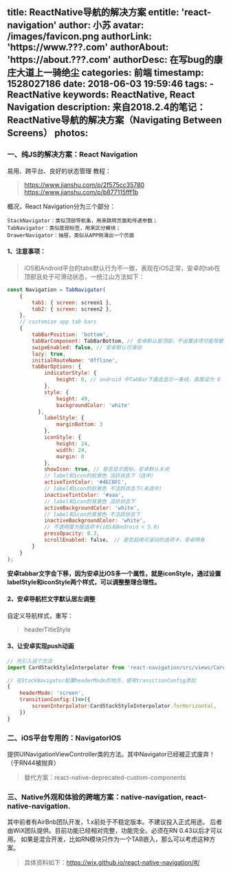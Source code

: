 title: ReactNative导航的解决方案
entitle: 'react-navigation'
author: 小苏
avatar: /images/favicon.png
authorLink: 'https://www.???.com'
authorAbout: 'https://about.???.com'
authorDesc: 在写bug的康庄大道上一骑绝尘
categories: 前端
timestamp: 1528027186
date: 2018-06-03 19:59:46
tags:
    - ReactNative
keywords: ReactNative, React Navigation
description: 来自2018.2.4的笔记：ReactNative导航的解决方案（Navigating Between Screens）
photos:
---

### 一、纯JS的解决方案：React Navigation

易用、跨平台、良好的状态管理
教程：

> https://www.jianshu.com/p/2f575cc35780
> https://www.jianshu.com/p/b877115fff1b

概况，React Navigation分为三个部分：
```
StackNavigator：类似顶部导航条，用来跳转页面和传递参数；
TabNavigator：类似底部标签，用来区分模块；
DrawerNavigator：抽屉，类似从APP侧滑出一个页面
```

#### 1、注意事项：

> iOS和Android平台的tabs默认行为不一致，表现在iOS正常，安卓的tab在顶部且处于可滑动状态，一统江山方法如下：

```javascript
const Navigation = TabNavigator(
    {
        tab1: { screen: screen1 },
        tab2: { screen: screen2 },
    },
    // customize app tab bars
    {
        tabBarPosition: 'bottom',
        tabBarComponent: TabBarBottom, // 安卓默认是顶部，不设置该项可能导致tabIcon位置错误
        swipeEnabled: false, // 安卓默认可滑动
        lazy: true,
        initialRouteName: 'Offline',
        tabBarOptions: {
            indicatorStyle: {
                height: 0, // android 中TabBar下面会显示一条线，高度设为 0 后就不显示线了
            },
            style: {
                height: 49,
                backgroundColor: 'white'
          },
            labelStyle: {
                marginBottom: 3
            },
            iconStyle: {
                height: 24,
                width: 24,
                margin: 0
            },
            showIcon: true, // 是否显示图标，安卓默认关闭
            // label和icon的前景色 活跃状态下（选中）
            activeTintColor: '#4ECBFC',
            // label和icon的前景色 不活跃状态下(未选中)
            inactiveTintColor: '#aaa',
            // label和icon的背景色 活跃状态下
            activeBackgroundColor: 'white',
            // label和icon的背景色 不活跃状态下
            inactiveBackgroundColor: 'white',
            // 不透明度为按选项卡(iOS和Android < 5.0)
            pressOpacity: 0.3,
            scrollEnabled: false， // 是否启用可滚动的选项卡，安卓特有
        }
    }
);
```

**安卓tabbar文字会下移，因为安卓比iOS多一个属性，就是iconStyle，通过设置labelStyle和iconStyle两个样式，可以调整整理合理性。**

#### 2、安卓导航栏文字默认居左调整
自定义导航样式，重写：

> headerTitleStyle

#### 3、让安卓实现push动画

```javascript
// 先引入这个方法
import CardStackStyleInterpolator from 'react-navigation/src/views/CardStackStyleInterpolator';
​
// 在StackNavigator配置headerMode的地方，使用transitionConfig添加
{
    headerMode: 'screen',
    transitionConfig:()=>({
        screenInterpolator:CardStackStyleInterpolator.forHorizontal,
    })
}

```

### 二、iOS平台专用的：NavigatorIOS

提供UINavigationViewController类的方法。其中Navigator已经被正式废弃！（于RN44被抛弃）

> 替代方案：react-native-deprecated-custom-components

### 三、Native外观和体验的跨端方案：native-navigation, react-native-navigation.

其中前者有AirBnb团队开发，1.x前处于不稳定版本。不建议投入正式用途。
后者由WiX团队提供。目前功能已经相对完整，功能完全。必须在RN 0.43以后才可以用。
如果是混合开发，比如RN模块只作为一个TAB嵌入，那么可以考虑这种方案。

> 具体资料如下：https://wix.github.io/react-native-navigation/#/

